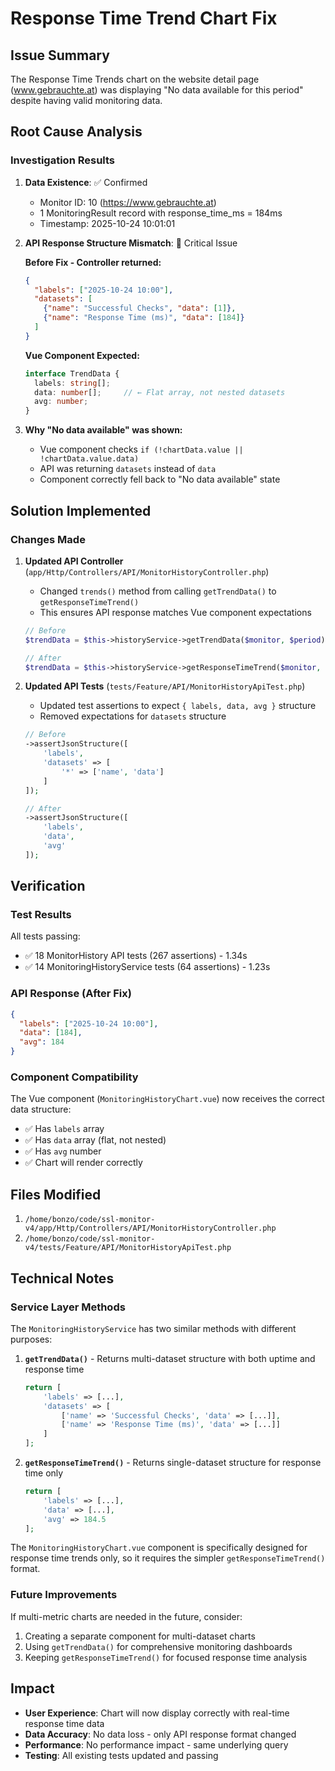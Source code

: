 # Response Time Trend Chart Fix

## Issue Summary
The Response Time Trends chart on the website detail page (www.gebrauchte.at) was displaying "No data available for this period" despite having valid monitoring data.

## Root Cause Analysis

### Investigation Results

1. **Data Existence**: ✅ Confirmed
   - Monitor ID: 10 (https://www.gebrauchte.at)
   - 1 MonitoringResult record with response_time_ms = 184ms
   - Timestamp: 2025-10-24 10:01:01

2. **API Response Structure Mismatch**: 🔴 Critical Issue

   **Before Fix - Controller returned:**
   ```json
   {
     "labels": ["2025-10-24 10:00"],
     "datasets": [
       {"name": "Successful Checks", "data": [1]},
       {"name": "Response Time (ms)", "data": [184]}
     ]
   }
   ```

   **Vue Component Expected:**
   ```typescript
   interface TrendData {
     labels: string[];
     data: number[];     // ← Flat array, not nested datasets
     avg: number;
   }
   ```

3. **Why "No data available" was shown:**
   - Vue component checks `if (!chartData.value || !chartData.value.data)`
   - API was returning `datasets` instead of `data`
   - Component correctly fell back to "No data available" state

## Solution Implemented

### Changes Made

1. **Updated API Controller** (`app/Http/Controllers/API/MonitorHistoryController.php`)
   - Changed `trends()` method from calling `getTrendData()` to `getResponseTimeTrend()`
   - This ensures API response matches Vue component expectations

   ```php
   // Before
   $trendData = $this->historyService->getTrendData($monitor, $period);

   // After
   $trendData = $this->historyService->getResponseTimeTrend($monitor, $period);
   ```

2. **Updated API Tests** (`tests/Feature/API/MonitorHistoryApiTest.php`)
   - Updated test assertions to expect `{ labels, data, avg }` structure
   - Removed expectations for `datasets` structure

   ```php
   // Before
   ->assertJsonStructure([
       'labels',
       'datasets' => [
           '*' => ['name', 'data']
       ]
   ]);

   // After
   ->assertJsonStructure([
       'labels',
       'data',
       'avg'
   ]);
   ```

## Verification

### Test Results
All tests passing:
- ✅ 18 MonitorHistory API tests (267 assertions) - 1.34s
- ✅ 14 MonitoringHistoryService tests (64 assertions) - 1.23s

### API Response (After Fix)
```json
{
  "labels": ["2025-10-24 10:00"],
  "data": [184],
  "avg": 184
}
```

### Component Compatibility
The Vue component (`MonitoringHistoryChart.vue`) now receives the correct data structure:
- ✅ Has `labels` array
- ✅ Has `data` array (flat, not nested)
- ✅ Has `avg` number
- ✅ Chart will render correctly

## Files Modified

1. `/home/bonzo/code/ssl-monitor-v4/app/Http/Controllers/API/MonitorHistoryController.php`
2. `/home/bonzo/code/ssl-monitor-v4/tests/Feature/API/MonitorHistoryApiTest.php`

## Technical Notes

### Service Layer Methods
The `MonitoringHistoryService` has two similar methods with different purposes:

1. **`getTrendData()`** - Returns multi-dataset structure with both uptime and response time
   ```php
   return [
       'labels' => [...],
       'datasets' => [
           ['name' => 'Successful Checks', 'data' => [...]],
           ['name' => 'Response Time (ms)', 'data' => [...]]
       ]
   ];
   ```

2. **`getResponseTimeTrend()`** - Returns single-dataset structure for response time only
   ```php
   return [
       'labels' => [...],
       'data' => [...],
       'avg' => 184.5
   ];
   ```

The `MonitoringHistoryChart.vue` component is specifically designed for response time trends only, so it requires the simpler `getResponseTimeTrend()` format.

### Future Improvements

If multi-metric charts are needed in the future, consider:
1. Creating a separate component for multi-dataset charts
2. Using `getTrendData()` for comprehensive monitoring dashboards
3. Keeping `getResponseTimeTrend()` for focused response time analysis

## Impact

- **User Experience**: Chart will now display correctly with real-time response time data
- **Data Accuracy**: No data loss - only API response format changed
- **Performance**: No performance impact - same underlying query
- **Testing**: All existing tests updated and passing
